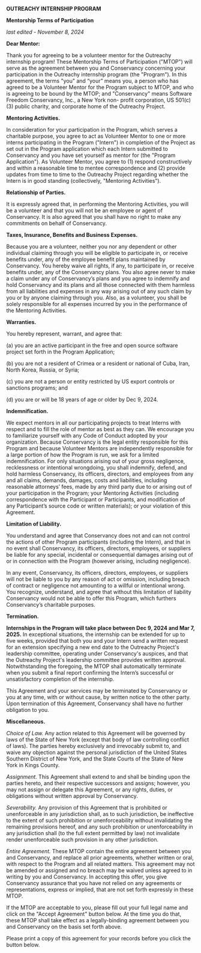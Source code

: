 **OUTREACHY INTERNSHIP PROGRAM**

**Mentorship Terms of Participation**

_last edited - November 8, 2024_

**Dear Mentor:**

Thank you for agreeing to be a volunteer mentor for the Outreachy internship
program! These Mentorship Terms of Participation ("MTOP") will serve as the
agreement between you and Conservancy concerning your participation in the
Outreachy internship program (the "Program"). In this agreement, the terms
"you" and “your” means you, a person who has agreed to be a Volunteer Mentor
for the Program subject to MTOP, and who is agreeing to be bound by the MTOP;
and "Conservancy" means Software Freedom Conservancy, Inc., a New York non-
profit corporation, US 501(c)(3) public charity, and corporate home of the
Outreachy Project.

**Mentoring Activities.**

In consideration for your participation in the Program, which serves a
charitable purpose, you agree to act as Volunteer Mentor to one or more interns
participating in the Program ("Intern") in completion of the Project as set out
in the Program application which each Intern submitted to Conservancy and you
have set yourself as mentor for (the "Program Application"). As Volunteer
Mentor, you agree to (1) respond constructively and within a reasonable time to
mentee correspondence and (2) provide updates from time to time to the
Outreachy Project regarding whether the Intern is in good standing
(collectively, "Mentoring Activities").

**Relationship of Parties.**

It is expressly agreed that, in performing the Mentoring Activities, you will
be a volunteer and that you will not be an employee or agent of Conservancy. It
is also agreed that you shall have no right to make any commitments on behalf
of Conservancy.

**Taxes, Insurance, Benefits and Business Expenses.**

Because you are a volunteer, neither you nor any dependent or other individual
claiming through you will be eligible to participate in, or receive benefits
under, any of the employee benefit plans maintained by Conservancy. You hereby
waive all rights, if any, to participate in, or receive benefits under, any of
the Conservancy plans. You also agree never to make a claim under any of
Conservancy’s plans and you agree to indemnify and hold Conservancy and its
plans and all those connected with them harmless from all liabilities and
expenses in any way arising out of any such claim by you or by anyone claiming
through you. Also, as a volunteer, you shall be solely responsible for all
expenses incurred by you in the performance of the Mentoring Activities.

**Warranties.**

You hereby represent, warrant, and agree that:

(a) you are an active participant in the free and open source software
project set forth in the Program Application;

(b) you are not a resident of Crimea or a resident or national of Cuba, Iran,
North Korea, Russia, or Syria;

(c) you are not a person or entity restricted by US export controls or
sanctions programs; and

(d) you are or will be 18 years of age or older by Dec 9, 2024.

**Indemnification.**

We expect mentors in all our participating projects to treat Interns with
respect and to fill the role of mentor as best as they can. We encourage you to
familiarize yourself with any Code of Conduct adopted by your organization.
Because Conservancy is the legal entity responsible for this Program and
because Volunteer Mentors are independently responsible for a large portion of
how the Program is run, we ask for a limited indemnification. For only
situations arising out of your gross negligence, recklessness or intentional
wrongdoing, you shall indemnify, defend, and hold harmless Conservancy, its
officers, directors, and employees from any and all claims, demands, damages,
costs and liabilities, including reasonable attorneys’ fees, made by any third
party due to or arising out of your participation in the Program; your
Mentoring Activities (including correspondence with the Participant or
Participants, and modification of any Participant’s source code or written
materials); or your violation of this Agreement.

**Limitation of Liability.**

You understand and agree that Conservancy does not and can not control the
actions of other Program participants (including the Intern), and that in no
event shall Conservancy, its officers, directors, employees, or suppliers be
liable for any special, incidental or consequential damages arising out of or
in connection with the Program (however arising, including negligence).

In any event, Conservancy, its officers, directors, employees, or suppliers
will not be liable to you by any reason of act or omission, including breach of
contract or negligence not amounting to a willful or intentional wrong. You
recognize, understand, and agree that without this limitation of liability
Conservancy would not be able to offer this Program, which furthers
Conservancy’s charitable purposes.

**Termination.**

**Internships in the Program will take place between Dec 9, 2024 and Mar 7,
2025.** In exceptional situations, the internship can be extended for up to five
weeks, provided that both you and your Intern send a written request for an
extension specifying a new end date to the Outreachy Project's leadership
committee, operating under Conservancy's auspices, and that the Outreachy
Project's leadership committee provides written approval. Notwithstanding the
foregoing, the MTOP shall automatically terminate when you submit a final
report confirming the Intern’s successful or unsatisfactory completion of the
internship.

This Agreement and your services may be terminated by Conservancy or you at any
time, with or without cause, by written notice to the other party. Upon
termination of this Agreement, Conservancy shall have no further obligation to
you.

**Miscellaneous.**

_Choice of Law._ Any action related to this Agreement will be governed by laws of
the State of New York (except that body of law controlling conflict of laws). The
parties hereby exclusively and irrevocably submit to, and waive any objection
against the personal jurisdiction of the United States Southern District of New
York, and the State Courts of the State of New York in Kings County.

_Assignment._ This Agreement shall extend to and shall be binding upon the parties
hereto, and their respective successors and assigns; however, you may not assign
or delegate this Agreement, or any rights, duties, or obligations without written
approval by Conservancy.

_Severability._ Any provision of this Agreement that is prohibited or unenforceable
in any jurisdiction shall, as to such jurisdiction, be ineffective to the extent of such
prohibition or unenforceability without invalidating the remaining provisions
hereof, and any such prohibition or unenforceability in any jurisdiction shall (to the
full extent permitted by law) not invalidate render unenforceable such provision in
any other jurisdiction.

_Entire Agreement._ These MTOP contain the entire agreement between you and
Conservancy, and replace all prior agreements, whether written or oral, with
respect to the Program and all related matters. This agreement may not be
amended or assigned and no breach may be waived unless agreed to in writing by
you and Conservancy. In accepting this offer, you give Conservancy assurance
that you have not relied on any agreements or representations, express or
implied, that are not set forth expressly in these MTOP.

If the MTOP are acceptable to you, please fill out your full legal name and
click on the "Accept Agreement" button below. At the time you do that, these
MTOP shall take effect as a legally-binding agreement between you and
Conservancy on the basis set forth above.

Please print a copy of this agreement for your records before you click the
button below.
